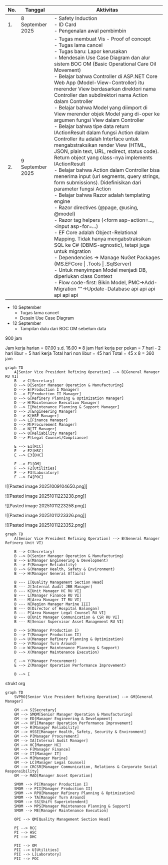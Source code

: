 
| No. | Tanggal          | Aktivitas                                                                                                                                                                                                                                                                                                                                                                                                                                                                                                                                                                                                                                                                                                                                                                                                                                                                                                                                                                                                                                                                                                                                                                                                                                                                                                                                                                                                                                                                                                                                                                                                                                                                                                                                                                                                                                                                                                                                                                                                                                                                                                                                                                                                                                                                                                                                                                                                                                                                                                                                                                                                                                                                                                                                                                                                                                                                         |
| --- | ---------------- | --------------------------------------------------------------------------------------------------------------------------------------------------------------------------------------------------------------------------------------------------------------------------------------------------------------------------------------------------------------------------------------------------------------------------------------------------------------------------------------------------------------------------------------------------------------------------------------------------------------------------------------------------------------------------------------------------------------------------------------------------------------------------------------------------------------------------------------------------------------------------------------------------------------------------------------------------------------------------------------------------------------------------------------------------------------------------------------------------------------------------------------------------------------------------------------------------------------------------------------------------------------------------------------------------------------------------------------------------------------------------------------------------------------------------------------------------------------------------------------------------------------------------------------------------------------------------------------------------------------------------------------------------------------------------------------------------------------------------------------------------------------------------------------------------------------------------------------------------------------------------------------------------------------------------------------------------------------------------------------------------------------------------------------------------------------------------------------------------------------------------------------------------------------------------------------------------------------------------------------------------------------------------------------------------------------------------------------------------------------------------------------------------------------------------------------------------------------------------------------------------------------------------------------------------------------------------------------------------------------------------------------------------------------------------------------------------------------------------------------------------------------------------------------------------------------------------------------------------------------------------------- |
| 1.  | 8 September 2025 | - Safety Induction<br>- ID Card<br>- Pengenalan awal pembimbin                                                                                                                                                                                                                                                                                                                                                                                                                                                                                                                                                                                                                                                                                                                                                                                                                                                                                                                                                                                                                                                                                                                                                                                                                                                                                                                                                                                                                                                                                                                                                                                                                                                                                                                                                                                                                                                                                                                                                                                                                                                                                                                                                                                                                                                                                                                                                                                                                                                                                                                                                                                                                                                                                                                                                                                                                    |
| 2.  | 9 September 2025 | - Tugas membuat Vis                                                                                                                                                                                                                                                                                                                                                                                                                                                                                                                                                                                                                                                                                                                                                                                                                                                                                                                                                                                                                                                                                                                                                                                                                                                                                                                                                                                        - Proof of concept<br>- Tugas lama cancel<br>- Tugas baru: Lapor kerusakan<br>- Mendesain Use Case Diagram dan alur sistem BOC OM (Basic Operational Care Oil Movement)<br>- Belajar bahwa Controller di ASP.NET Core Web App (Model-View-Controller) itu merender View berdasarkan direktori nama Controller dan subdirektori nama Action dalam Controller<br>- Belajar bahwa Model yang diimport di View merender objek Model yang di-oper ke argumen fungsi View dalam Controller<br>- Belajar bahwa tipe data return IActionResult dalam fungsi Action dalam Controller itu adalah Interface untuk mengabstraksikan render View (HTML, JSON, plain text, URL, redirect, status code). Return object yang class-nya implements IActionResult <br>- Belajar bahwa Action dalam Controller bisa menerima input (url segments, query strings, form submissions). Didefinisikan dari parameter fungsi Action<br>- Belajar bahwa Razor adalah templating engine<br>- Razor directives (@page, @using, @model)<br>- Razor tag helpers (<form asp-action=..., <input asp-for=...)<br>- EF Core adalah Object-Relational Mapping. Tidak hanya mengabstraksikan SQL ke C# (DBMS-agnostic), tetapi juga untuk migration<br>- Dependencies -> Manage NuGet Packages (MS.EFCore \| .Tools \| .SqlServer)<br>- Untuk menyimpan Model menjadi DB, diperlukan class Context<br>- Flow code-first: Bikin Model, PMC->Add-Migration ""->Update-Database api  api  api  api  api  api |
- 10 September
	- Tugas lama cancel
	- Desain Use Case Diagram
- 12 September
	- Tampilan dulu dari BOC OM sebelum data

900 jam

Jam kerja harian = 07.00 s.d. 16.00 = 8 jam
Hari kerja per pekan = 7 hari - 2 hari libur = 5 hari kerja
Total hari non libur = 45 hari
Total = 45 x 8 = 360 jam

```mermaid
graph TD
    A[Senior Vice President Refining Operation] --> B[General Manager RU VI]
    B --> C[Secretary]
    B --> D[Senior Manager Operation & Manufacturing]
    D --> E[Production I Manager]
    D --> F[Production II Manager]
    D --> G[Refinery Planning & Optimization Manager]
    D --> H[Maintenance Execution Manager]
    D --> I[Maintenance Planning & Support Manager]
    D --> J[Engineering Manager]
    D --> K[HSE Manager]
    D --> L[Finance Manager]
    D --> M[Procurement Manager]
    D --> N[IT Manager]
    D --> O[Reliability Manager]
    D --> P[Legal Counsel/Compliance]
    
    E --> E1[RCC]
    E --> E2[HSC]
    E --> E3[DHC]
    
    F --> F1[OM]
    F --> F2[Utilities]
    F --> F3[Laboratory]
    F --> F4[POC]
```

![[Pasted image 20251009104650.png]]

![[Pasted image 20251011223238.png]]

![[Pasted image 20251011223258.png]]

![[Pasted image 20251011223326.png]]

![[Pasted image 20251011223352.png]]

```mermaid
graph TD
    A[Senior Vice President Refining Operation] --> B(General Manager Refinery Unit VI)

    B --> C(Secretary)
    B --> D(Senior Manager Operation & Manufacturing)
    B --> E(Manager Engineering & Development)
    B --> F(Manager Reliability)
    B --> G(Manager Health, Safety & Environment)
    B --> H(Manager General Affairs)
    
    B --- I[Quality Management Section Head]
    B --- J[Internal Audit JBB Manager]
    B --- K[Unit Manager HC RU VI]
    B --- L[Manager Finance RU VI]
    B --- M[Area Manager IT RU VI]
    B --- N[Region Manager Marine III]
    B --- O[Director of Hospital Balongan]
    B --- P[Area Manager Legal Counsel RU VI]
    B --- Q[Unit Manager Communication & CSR RU VI]
    B --- R[Senior Supervisor Asset Management RU VI]
    
    D --> S(Manager Production I)
    D --> T(Manager Production II)
    D --> U(Manager Refinery Planning & Optimization)
    D --> V(Manager Turn Around)
    D --> W(Manager Maintenance Planning & Support)
    D --> X(Manager Maintenance Execution)
    
    E --> Y(Manager Procurement)
    E --> Z(Manager Operation Performance Improvement)
    
    B --> I
```

strukt org
```mermaid
graph TD
    SVPRO[Senior Vice President Refining Operation] --> GM[General Manager]

    GM --> S[Secretary]
    GM --> SMOM[Senior Manager Operation & Manufacturing]
    GM --> ED[Manager Engineering & Development]
    GM --> OPI[Manager Operation Performance Improvement]
    GM --> R[Manager Reliability]
    GM --> HSSE[Manager Health, Safety, Security & Environment]
    GM --> P[Manager Procurement]
    GM --> IA[Internal Audit Manager]
    GM --> HC[Manager HC]
    GM --> F[Manager Finance]
    GM --> IT[Manager IT]
    GM --> M[Manager Marine]
    GM --> LC[Manager Legal Counsel]
    GM --> CRCSR[Manager Communication, Relations & Corporate Social Responsibility]
    GM --> MAO[Manager Asset Operation]
    
    SMOM --> PI[Manager Production I]
    SMOM --> PII[Manager Production II]
    SMOM --> RPO[Manager Refinery Planning & Optimization]
    SMOM --> TA[Manager Turn Around]
    SMOM --> SS[Shift Superintendent]
    SMOM --> MPS[Manager Maintenance Planning & Support]
    SMOM --> ME[Manager Maintenance Execution]
    
    OPI --> QM[Quality Management Section Head]
    
    PI --> RCC
    PI --> HSC
    PI --> DHC

    PII --> OM
    PII --> U[Utilities]
    PII --> L[Laboratory]
    PII --> POC
```
